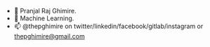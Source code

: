 - 👋 Pranjal Raj Ghimire. 
- 💞️ Machine Learning.
- 📫 @thepghimire on twitter/linkedin/facebook/gitlab/instagram or thepghimire@gmail.com 
